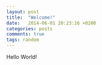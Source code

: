 ```yaml
---
layout: post
title:  "Welcome!"
date:   2014-06-01 20:23:16 +0200
categories: posts
comments: true
tags: random
---
```


Hello World!